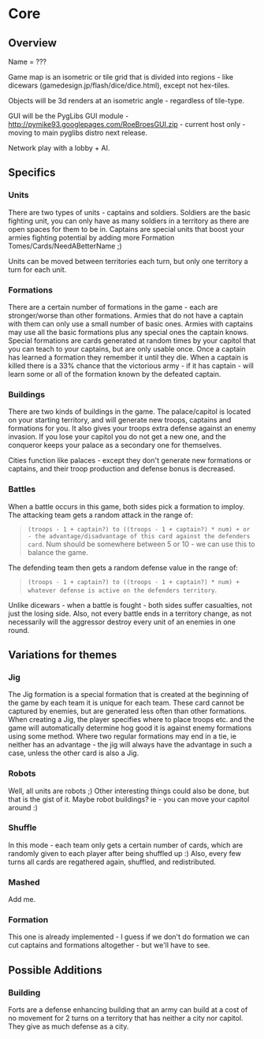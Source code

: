 # Core #

## Overview ##
Name = ???

Game map is an isometric or tile grid that is divided into regions - like dicewars (gamedesign.jp/flash/dice/dice.html), except not hex-tiles.

Objects will be 3d renders at an isometric angle - regardless of tile-type.

GUI will be the PygLibs GUI module - http://pymike93.googlepages.com/RoeBroesGUI.zip - current host only - moving to main pyglibs distro next release.

Network play with a lobby + AI.

## Specifics ##
### Units ###
There are two types of units - captains and soldiers.
Soldiers are the basic fighting unit, you can only have as many soldiers in a territory as there are open spaces for them to be in.
Captains are special units that boost your armies fighting potential by adding more Formation Tomes/Cards/NeedABetterName ;)

Units can be moved between territories each turn, but only one territory a turn for each unit.

### Formations ###
There are a certain number of formations in the game - each are stronger/worse than other formations.
Armies that do not have a captain with them can only use a small number of basic ones.
Armies with captains may use all the basic formations plus any special ones the captain knows.
Special formations are cards generated at random times by your capitol that you can teach to your captains, but are only usable once. Once a captain has learned a formation they remember it until they die.
When a captain is killed there is a 33% chance that the victorious army - if it has captain - will learn some or all of the formation known by the defeated captain.

### Buildings ###
There are two kinds of buildings in the game.
The palace/capitol is located on your starting territory, and will generate new troops, captains and formations for you. It also gives your troops extra defense against an enemy invasion.
If you lose your capitol you do not get a new one, and the conqueror keeps your palace as a secondary one for themselves.

Cities function like palaces - except they don't generate new formations or captains, and their troop production and defense bonus is decreased.

### Battles ###
When a battle occurs in this game, both sides pick a formation to imploy.
The attacking team gets a random attack in the range of:
> `(troops - 1 + captain?) to ((troops - 1 + captain?) * num) + or - the advantage/disadvantage of this card against the defenders card`.
Num should be somewhere between 5 or 10 - we can use this to balance the game.

The defending team then gets a random defense value in the range of:
> `(troops - 1 + captain?) to ((troops - 1 + captain?) * num) + whatever defense is active on the defenders territory`.

Unlike dicewars - when a battle is fought - both sides suffer casualties, not just the losing side.
Also, not every battle ends in a territory change, as not necessarily will the aggressor destroy every unit of an enemies in one round.


## Variations for themes ##
### Jig ###
The Jig formation is a special formation that is created at the beginning of the game by each team  it is unique for each team.
These card cannot be captured by enemies, but are generated less often than other formations.
When creating a Jig, the player specifies where to place troops etc. and the game will automatically determine hog good it is against enemy formations using some method.
Where two regular formations may end in a tie, ie neither has an advantage - the jig will always have the advantage in such a case, unless the other card is also a Jig.

### Robots ###
Well, all units are robots ;)
Other interesting things could also be done, but that is the gist of it.
Maybe robot buildings? ie - you can move your capitol around :)

### Shuffle ###
In this mode - each team only gets a certain number of cards, which are randomly given to each player after being shuffled up :)
Also, every few turns all cards are regathered again, shuffled, and redistributed.

### Mashed ###
Add me.

### Formation ###
This one is already implemented - I guess if we don't do formation we can cut captains and formations altogether - but we'll have to see.


## Possible Additions ##
### Building ###
Forts are a defense enhancing building that an army can build at a cost of no movement for 2 turns on a territory that has neither a city nor capitol. They give as much defense as a city.